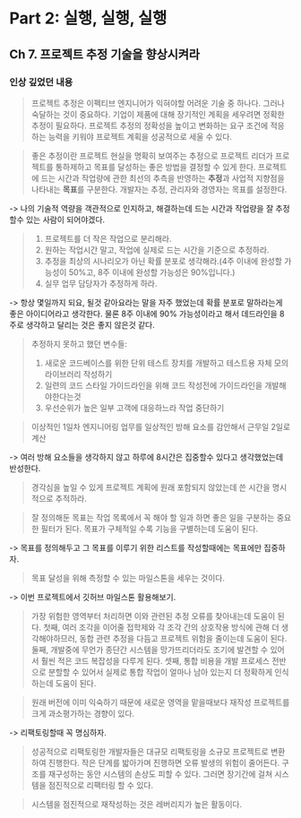 # Part 2: 실행, 실행, 실행

## Ch 7. 프로젝트 추정 기술을 향상시켜라

### 인상 깊었던 내용

> 프로젝트 추정은 이펙티브 엔지니어가 익혀야할 어려운 기술 중 하나다. 그러나 숙달하는 것이 중요하다. 기업이 제품에 대해 장기적인 계획을 세우려면 정확한 추정이 필요하다. 프로젝트 추정의 정확성을 높이고 변화하는 요구 조건에 적응하는 능력을 키워야 프로젝트 계획을 성공적으로 세울 수 있다.

> 좋은 추정이란 프로젝트 현실을 명확히 보여주는 추정으로 프로젝트 리더가 프로젝트를 통하제하고 목표를 달성하는 좋은 방법을 결정할 수 있게 한다. 프로젝트에 드는 시간과 작업량에 관한 최선의 추측을 반영하는 **추정**과 사업적 지향점을 나타내는 **목표**를 구분한다. 개발자는 추정, 관리자와 경영자는 목표를 설정한다.

-> 나의 기술적 역량을 객관적으로 인지하고, 해결하는데 드는 시간과 작업량을 잘 추정할수 있는 사람이 되어야겠다.

> 1. 프로젝트를 더 작은 작업으로 분리해라.
> 2. 원하는 작업시간 말고, 작업에 실제로 드는 시간을 기준으로 추정하라.
> 3. 추정을 최상의 시나리오가 아닌 확률 분포로 생각해라.(4주 이내에 완성할 가능성이 50%고, 8주 이내에 완성할 가능성은 90%입니다.)
> 4. 실무 업무 담당자가 추정하게 하라.

-> 항상 몇일까지 되요, 될것 같아요라는 말을 자주 했었는데 확률 분포로 말하라는게 좋은 아이디어라고 생각한다. 물론 8주 이내에 90% 가능성이라고 해서 데드라인을 8주로 생각하고 달리는 것은 좋지 않은것 같다.

> 추정하지 못하고 했던 변수들:
>
> 1. 새로운 코드베이스를 위한 단위 테스트 장치를 개발하고 테스트용 자체 모의 라이브러리 작성하기
> 2. 일련의 코드 스타일 가이드라인을 위해 코드 작성전에 가이드라인을 개발해야한다는것
> 3. 우선순위가 높은 일부 고객에 대응하느라 작업 중단하기

> 이상적인 1일차 엔지니어링 업무를 일상적인 방해 요소를 감안해서 근무일 2일로 계산

-> 여러 방해 요소들을 생각하지 않고 하루에 8시간은 집중할수 있다고 생각했었는데 반성한다.

> 경각심을 높일 수 있게 프로젝트 계획에 원래 포함되지 않았는데 쓴 시간을 명시적으로 추적하라.

> 잘 정의해둔 목표는 작업 목록에서 꼭 해야 할 일과 하면 좋은 일을 구분하는 중요한 필터가 된다. 목표가 구체적일 수록 기능을 구별하는데 도움이 된다.

-> 목표를 정의해두고 그 목표를 이루기 위한 리스트를 작성할때에는 목표에만 집중하자.

> 목표 달성을 위해 측정할 수 있는 마일스톤을 세우는 것이다.

-> 이번 프로젝트에서 깃허브 마일스톤 활용해보기.

> 가장 위험한 영역부터 처리하면 이와 관련된 추정 오류를 찾아내는데 도움이 된다. 첫째, 여러 조각을 이어줄 접학제와 각 조각 간의 상호작용 방식에 관해 더 생각해야하므러, 동합 관련 추정을 다듬고 프로젝트 위험을 줄이는데 도움이 된다. 둘째, 개발중에 무언가 종단간 시스템을 망가뜨리더라도 조기에 발견할 수 있어서 훨씬 적은 코드 복잡성을 다루게 된다. 셋째, 통합 비용을 개발 프로세스 전반으로 분할할 수 있어서 실제로 통합 작업이 얼마나 남아 있는지 더 정확하게 인식하는데 도움이 된다.

> 원래 버전에 이미 익숙하기 때문에 새로운 영역을 맡을때보다 재작성 프로젝트를 크게 과소평가하는 경향이 있다.

-> 리팩토링할때 꼭 명심하자.

> 성공적으로 리팩토링한 개발자들은 대규모 리팩토링을 소규모 프로젝트로 변환하여 진행한다. 작은 단계를 밟아가며 진행하면 오류 발생의 위험이 줄어든다. 구조를 재구성하는 동안 시스템의 손상도 피할 수 있다. 그러면 장기간에 걸쳐 시스템을 점진적으로 리팩터링 할 수 있다.

> 시스템을 점진적으로 재작성하는 것은 레버리지가 높은 활동이다.
